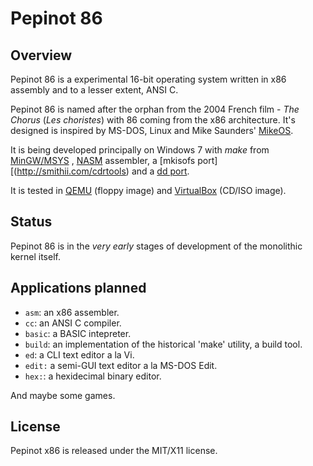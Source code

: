 Pepinot 86
==========

Overview
--------
Pepinot 86 is a experimental 16-bit operating system written in x86 assembly
and to a lesser extent, ANSI C.

Pepinot 86 is named after the orphan from the 2004 French film - *The Chorus* (*Les choristes*) with
86 coming from the x86 architecture. It's designed is inspired by MS-DOS, Linux and Mike Saunders' [MikeOS](http://mikeos.berlios.de).

It is being developed principally on Windows 7 with *make* from [MinGW/MSYS](http://www.mingw.org) , [NASM](http://www.nasm.us) assembler, a [mkisofs port][(http://smithii.com/cdrtools) and a [dd port](http://www.chrysocome.net/dd). 

It is tested in [QEMU](http://www.h7.dion.ne.jp/~qemu-win) (floppy image) and [VirtualBox](http://www.virtualbox.org) (CD/ISO image).

Status
------
Pepinot 86 is in the *very early* stages of development of the monolithic kernel 
itself.

Applications planned
---------------------

* `asm`: an x86 assembler.
* `cc`: an ANSI C compiler.
* `basic`: a BASIC intepreter.
* `build`: an implementation of the historical 'make' utility, a build tool.
* `ed`: a CLI text editor a la Vi.
* `edit:` a semi-GUI text editor a la MS-DOS Edit.
* `hex:`: a hexidecimal binary editor.

And maybe some games.

License
-------
Pepinot x86 is released under the MIT/X11 license.
